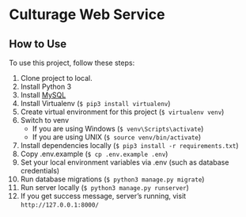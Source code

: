 # Culturage Web Service
## How to Use
To use this project, follow these steps:
1. Clone project to local.
2. Install Python 3
3. Install [MySQL](https://dev.mysql.com/doc/refman/5.7/en/installing.html)
4. Install Virtualenv (`$ pip3 install virtualenv`)
5. Create virtual environment for this project (`$ virtualenv venv`)
6. Switch to venv
    * If you are using Windows (`$ venv\Scripts\activate`)
    * If you are using UNIX (`$ source venv/bin/activate`)
7. Install dependencies locally (`$ pip3 install -r requirements.txt`)
8. Copy .env.example (`$ cp .env.example .env`)
9. Set your local environment variables via .env (such as database credentials)
10. Run database migrations (`$ python3 manage.py migrate`)
11. Run server locally (`$ python3 manage.py runserver`)
12. If you get success message, server’s running, visit `http://127.0.0.1:8000/`

